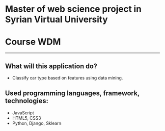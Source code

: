 # Master of web science project in Syrian Virtual University
# Course WDM
---
## What will this application do?
- Classify car type based on features using data mining.

## Used programming languages, framework, technologies:
- JavaScript
- HTML5, CSS3
- Python, Django, Sklearn